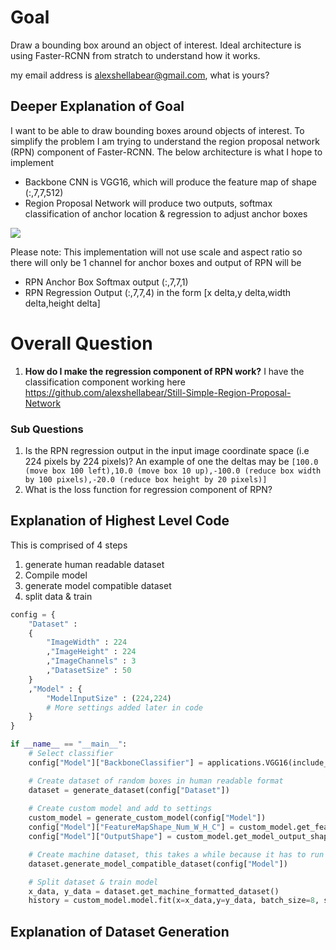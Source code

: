 # Goal #
Draw a bounding box around an object of interest. Ideal architecture is using Faster-RCNN from stratch to understand how it works.

my email address is alexshellabear@gmail.com, what is yours?

## Deeper Explanation of Goal ##
I want to be able to draw bounding boxes around objects of interest. To simplify the problem I am trying to understand the region proposal network (RPN) component of Faster-RCNN. The below architecture is what I hope to implement
- Backbone CNN is VGG16, which will produce the feature map of shape (:,7,7,512)
- Region Proposal Network will produce two outputs, softmax classification of anchor location & regression to adjust anchor boxes

![](https://www.researchgate.net/profile/Young-Jin-Cha/publication/321341582/figure/fig2/AS:565755498463232@1511898030310/The-schematic-architecture-of-the-RPN.png)

Please note: This implementation will not use scale and aspect ratio so there will only be 1 channel for anchor boxes and output of RPN will be
- RPN Anchor Box Softmax output (:,7,7,1)
- RPN Regression Output (:,7,7,4) in the form [x delta,y delta,width delta,height delta]

# Overall Question #
1) **How do I make the regression component of RPN work?** I have the classification component working here https://github.com/alexshellabear/Still-Simple-Region-Proposal-Network

### Sub Questions ###
1) Is the RPN regression output in the input image coordinate space (i.e 224 pixels by 224 pixels)? An example of one the deltas may be ```[100.0 (move box 100 left),10.0 (move box 10 up),-100.0 (reduce box width by 100 pixels),-20.0 (reduce box height by 20 pixels)]```
2) What is the loss function for regression component of RPN?

## Explanation of Highest Level Code ##
This is comprised of 4 steps
1) generate human readable dataset
2) Compile model
3) generate model compatible dataset
4) split data & train

```Python
config = {
    "Dataset" : 
    {
        "ImageWidth" : 224
        ,"ImageHeight" : 224
        ,"ImageChannels" : 3
        ,"DatasetSize" : 50
    }
    ,"Model" : {
        "ModelInputSize" : (224,224)
        # More settings added later in code
    }
}

if __name__ == "__main__":
    # Select classifier
    config["Model"]["BackboneClassifier"] = applications.VGG16(include_top=False,weights='imagenet')

    # Create dataset of random boxes in human readable format
    dataset = generate_dataset(config["Dataset"])
    
    # Create custom model and add to settings
    custom_model = generate_custom_model(config["Model"])
    config["Model"]["FeatureMapShape_Num_W_H_C"] = custom_model.get_feature_map_shape(dataset.get_random_image())
    config["Model"]["OutputShape"] = custom_model.get_model_output_shape(dataset.get_random_image())

    # Create machine dataset, this takes a while because it has to run through the CNN
    dataset.generate_model_compatible_dataset(config["Model"])

    # Split dataset & train model
    x_data, y_data = dataset.get_machine_formatted_dataset()
    history = custom_model.model.fit(x=x_data,y=y_data, batch_size=8, shuffle=True, epochs=4, verbose=1,validation_split=0.1)
```

## Explanation of Dataset Generation ##